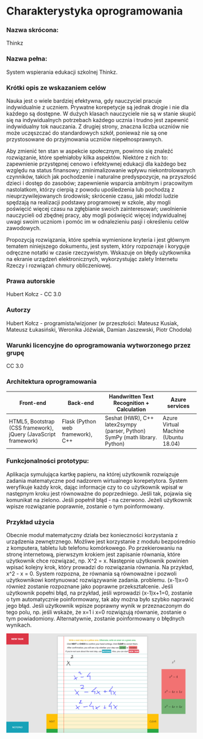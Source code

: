 # Charakterystyka  oprogramowania 

### Nazwa skrócona: 
Thinkz
### Nazwa pełna: 
System wspierania edukacji szkolnej Thinkz.
### Krótki opis ze wskazaniem celów
Nauka jest o wiele bardziej efektywna, gdy nauczyciel pracuje indywidualnie z uczniem. Prywatne korepetycje są jednak drogie i nie dla każdego są dostępne. W dużych klasach nauczyciele nie są w stanie skupić się na indywidualnych potrzebach każdego ucznia i trudno jest zapewnić indywidualny tok nauczania. Z drugiej strony, znaczna liczba uczniów nie może uczęszczać do standardowych szkół, ponieważ nie są one przystosowane do przyjmowania uczniów niepełnosprawnych.

Aby zmienić ten stan w aspekcie społecznym, powinno się znaleźć rozwiązanie, które spełniałoby kilka aspektów. Niektóre z nich to: zapewnienie przystępnej cenowo i efektywnej edukacji dla każdego bez względu na status finansowy; zminimalizowanie wpływu niekontrolowanych czynników, takich jak pochodzenie i naturalne predyspozycje, na przyszłość dzieci i dostęp do zasobów; zapewnienie wsparcia ambitnym i pracowitym nastolatkom, którzy cierpią z powodu upośledzenia lub pochodzą z nieuprzywilejowanych środowisk; skrócenie czasu, jaki młodzi ludzie spędzają na realizacji podstawy programowej w szkole, aby mogli poświęcić więcej czasu na zgłębianie swoich zainteresowań; uwolnienie nauczycieli od zbędnej pracy, aby mogli poświęcić więcej indywidualnej uwagi swoim uczniom i pomóc im w odnalezieniu pasji i określeniu celów zawodowych.

Propozycją rozwiązania, które spełnia wymienione kryteria i jest głównym tematem niniejszego dokumentu, jest system, który rozpoznaje i koryguje odręczne notatki w czasie rzeczywistym. Wskazuje on błędy użytkownika na ekranie urządzeń elektronicznych, wykorzystując zalety Internetu Rzeczy i rozwiązań chmury obliczeniowej.

### Prawa autorskie 
Hubert Kołcz - CC 3.0

### Autorzy
Hubert Kołcz - programista/wizjoner
(w przeszłości: Mateusz Kusiak, Mateusz Łukasiński, Weronika Jóźwiak, 
Damian Jaszewski,  Piotr Chodoła)
### Warunki licencyjne do oprogramowania wytworzonego przez grupę
CC 3.0

### Architektura oprogramowania
| Front-end                                                       | Back-end                          | Handwritten Text Recognition + Calculation                                  | Azure services                       |
|-----------------------------------------------------------------|-----------------------------------|-----------------------------------------------------------------------------|--------------------------------------|
| HTML5, Bootstrap (CSS framework), jQuery (JavaScript framework) | Flask (Python web framework), C++ | Seshat (HWR), C++ latex2sympy (parser, Python) SymPy (math library. Python) | Azure Virtual Machine (Ubuntu 18.04) |

### Funkcjonalności prototypu:
Aplikacja symulująca kartkę papieru, na której użytkownik rozwiązuje zadania matematyczne pod nadzorem wirtualnego korepetytora. System weryfikuje każdy krok, dając informacje czy to co użytkownik wpisał w następnym kroku jest równoważne do poprzedniego. Jeśli tak, pojawia się komunikat na zielono. Jeśli popełnił błąd - na czerwono. 
Jeżeli użytkownik wpisze rozwiązanie poprawnie, zostanie o tym poinformowany.

### Przykład użycia
Obecnie moduł matematyczny działa bez konieczności korzystania z urządzenia zewnętrznego. Możliwe jest korzystanie z modułu bezpośrednio z komputera, tabletu lub telefonu komórkowego. Po przekierowaniu na stronę internetową, pierwszym krokiem jest zapisanie równania, które użytkownik chce rozwiązać, np.
X^2 = x. Następnie użytkownik powinien wpisać kolejny krok, który prowadzi do rozwiązania równania. Na przykład, x^2 - x = 0.
System rozpozna, że równania są równoważne i pozwoli użytkownikowi kontynuować rozwiązywanie zadania.
problemu. (x-1)x=0 również zostanie rozpoznane jako poprawne przekształcenie. Jeśli użytkownik popełni błąd, na przykład, jeśli wprowadzi (x-1)x+1=0, zostanie o tym automatycznie poinformowany, tak aby można było szybko naprawić jego błąd. Jeśli użytkownik wpisze poprawny wynik w przeznaczonym do tego polu, np. jeśli wskaże, że x=1 i x=0 rozwiązują równanie, zostanie o tym powiadomiony. Alternatywnie, zostanie poinformowany o błędnych wynikach.

![img.png](img.png)
